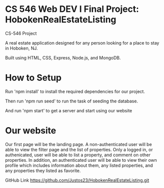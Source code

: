 # CS 546 Web DEV I Final Project: HobokenRealEstateListing
CS-546 Project

A real estate application designed for any person looking for a place to stay in Hoboken, NJ.

Built using HTML, CSS, Express, Node.js, and MongoDB.

# How to Setup
Run 'npm install' to install the required dependencies for our project.

Then run 'npm run seed' to run the task of seeding the database.

And run 'npm start' to get a server and start using our website

# Our website
Our first page will be the landing page.
A non-authenticated user will be able to view the filter page and the list of properties.
Only a logged in, or authenicated, user will be able to list a property, and comment on other properties.
In addition, an authenticated user will be able to view their own profile which includes information about them, any listed properties, and any properties they listed as favorite.

GitHub Link
https://github.com/Justos23/HobokenRealEstateListing.git